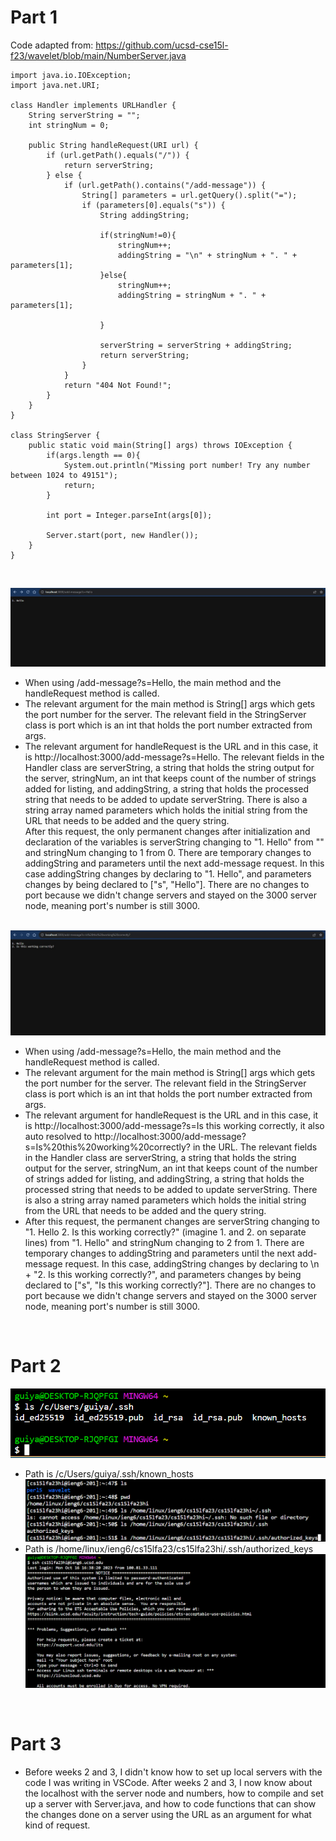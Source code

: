 # **Part 1** <br>

Code adapted from: https://github.com/ucsd-cse15l-f23/wavelet/blob/main/NumberServer.java <br>


```
import java.io.IOException;
import java.net.URI;

class Handler implements URLHandler {
    String serverString = "";
    int stringNum = 0;

    public String handleRequest(URI url) {
        if (url.getPath().equals("/")) {
            return serverString;
        } else {
            if (url.getPath().contains("/add-message")) {
                String[] parameters = url.getQuery().split("=");
                if (parameters[0].equals("s")) {
                    String addingString;

                    if(stringNum!=0){
                        stringNum++;
                        addingString = "\n" + stringNum + ". " + parameters[1];
                    }else{
                        stringNum++;
                        addingString = stringNum + ". " + parameters[1];
                        
                    }
            
                    serverString = serverString + addingString;
                    return serverString;
                }
            }
            return "404 Not Found!";
        }
    }
}

class StringServer {
    public static void main(String[] args) throws IOException {
        if(args.length == 0){
            System.out.println("Missing port number! Try any number between 1024 to 49151");
            return;
        }

        int port = Integer.parseInt(args[0]);

        Server.start(port, new Handler());
    }
}
```
<br>

![Image](stringserver1.jpg) <br>
- When using /add-message?s=Hello, the main method and the handleRequest method is called. <br>
- The relevant argument for the main method is String[] args which gets the port number for the server. The relevant field in the StringServer class is port which is an int that holds the port number extracted from args. <br>
- The relevant argument for handleRequest is the URL and in this case, it is http://localhost:3000/add-message?s=Hello. The relevant fields in the Handler class are serverString, a string that holds the string output for the server, stringNum, an int that keeps count of the number of strings added for listing, and addingString, a string that holds the processed string that needs to be added to update serverString. There is also a string array named parameters which holds the initial string from the URL that needs to be added and the query string.<br>
After this request, the only permanent changes after initialization and declaration of the variables is serverString changing to "1. Hello" from "" and stringNum changing to 1 from 0. There are temporary changes to addingString and parameters until the next add-message request. In this case addingString changes by declaring to "1. Hello", and parameters changes by being declared to ["s", "Hello"]. There are no changes to port because we didn't change servers and stayed on the 3000 server node, meaning port's number is still 3000.   <br> <br>

![Image](stringserver2.jpg) <br>
- When using /add-message?s=Hello, the main method and the handleRequest method is called. <br>
- The relevant argument for the main method is String[] args which gets the port number for the server. The relevant field in the StringServer class is port which is an int that holds the port number extracted from args. <br>
- The relevant argument for handleRequest is the URL and in this case, it is http://localhost:3000/add-message?s=Is this working correctly, it also auto resolved to http://localhost:3000/add-message?s=Is%20this%20working%20correctly? in the URL. The relevant fields in the Handler class are serverString, a string that holds the string output for the server, stringNum, an int that keeps count of the number of strings added for listing, and addingString, a string that holds the processed string that needs to be added to update serverString. There is also a string array named parameters which holds the initial string from the URL that needs to be added and the query string.<br>
- After this request, the permanent changes are serverString changing to "1. Hello 2. Is this working correctly?" (imagine 1. and 2. on separate lines) from "1. Hello" and stringNum changing to 2 from 1. There are temporary changes to addingString and parameters until the next add-message request. In this case, addingString changes by declaring to \n + "2. Is this working correctly?", and parameters changes by being declared to ["s", "Is this working correctly?"]. There are no changes to port because we didn't change servers and stayed on the 3000 server node, meaning port's number is still 3000.   <br>
<br>
 


# **Part 2**<br>
![Image](privKeyLoc.png) <br>
- Path is /c/Users/guiya/.ssh/known_hosts <br>
![Image](pubKeyLoc.png) <br>
- Path is /home/linux/ieng6/cs15lfa23/cs15lfa23hi/.ssh/authorized_keys
![Image](sshKeyLogin.png) <br>

<br>

# **Part 3** <br>
- Before weeks 2 and 3, I didn't know how to set up local servers with the code I was writing in VSCode. After weeks 2 and 3, I now know about the localhost with the server node and numbers, how to compile and set up a server with Server.java, and how to code functions that can show the changes done on a server using the URL as an argument for what kind of request.
